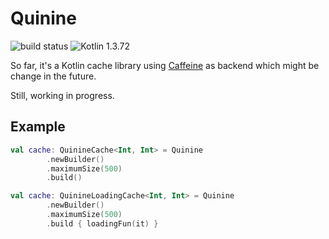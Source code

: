 # Quinine

![build status](https://github.com/Project5E/quinine/workflows/build/badge.svg)
![Kotlin 1.3.72](https://img.shields.io/badge/Kotlin-1.3.72-orange)

So far, it's a Kotlin cache library using [Caffeine](https://github.com/ben-manes/caffeine)
as backend which might be change in the future.

Still, working in progress.


## Example

```kotlin
val cache: QuinineCache<Int, Int> = Quinine
        .newBuilder()
        .maximumSize(500)
        .build()
```
```kotlin
val cache: QuinineLoadingCache<Int, Int> = Quinine
        .newBuilder()
        .maximumSize(500)
        .build { loadingFun(it) }
```